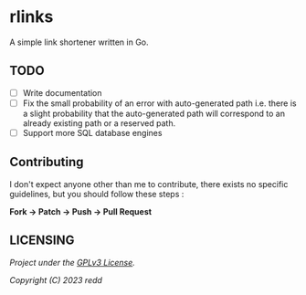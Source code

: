 # rlinks

A simple link shortener written in Go.

## TODO

- [ ] Write documentation
- [ ] Fix the small probability of an error with auto-generated path i.e. there is a slight probability that the auto-generated path will correspond to an already existing path or a reserved path.
- [ ] Support more SQL database engines

## Contributing

I don't expect anyone other than me to contribute, there exists no specific guidelines, but you should follow these steps :

**Fork -> Patch -> Push -> Pull Request**

## LICENSING

*Project under the [GPLv3 License](https://www.gnu.org/licenses/gpl-3.0.html).*

*Copyright (C) 2023 redd*